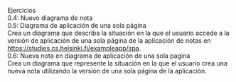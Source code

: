 Ejercicios                
0.4: Nuevo diagrama de nota                
0.5: Diagrama de aplicación de una sola página                
Crea un diagrama que describa la situación en la que el usuario accede a la versión de aplicación de una sola página de la aplicación de notas en https://studies.cs.helsinki.fi/exampleapp/spa.                
0.6: Nueva nota en diagrama de aplicación de una sola pagina                
Crea un diagrama que represente la situación en la que el usuario crea una nueva nota utilizando la versión de una sola página de la aplicación.
